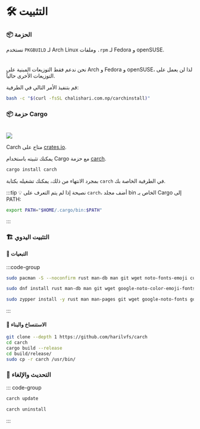 # 🛠️ التثبيت

### 📦 الحزمة

نستخدم `PKGBUILD` لـ Arch Linux وملفات `.rpm` لـ Fedora و openSUSE.

<div class="danger custom-block" style="padding-top: 8px">

نحن ندعم فقط التوزيعات المبنية على Arch و Fedora و openSUSE، لذا لن يعمل على التوزيعات الأخرى حالياً.

</div>

قم بتنفيذ الأمر التالي في الطرفية:

```sh
bash -c "$(curl -fsSL chalishari.com.np/carchinstall)"
```

### 📦 حزمة Cargo

<br>

<img src="https://img.shields.io/crates/v/carch?style=for-the-badge&logo=rust&color=f5a97f&logoColor=fe640b&labelColor=171b22" >

Carch متاح على [crates.io](https://crates.io/).

يمكنك تثبيته باستخدام Cargo مع حزمة [carch](https://crates.io/crates/carch).

```sh
cargo install carch
```

بمجرد الانتهاء من ذلك، يمكنك تشغيله بكتابة `carch` في الطرفية الخاصة بك.

:::tip :bulb: نصيحة
إذا لم يتم التعرف على `carch`، أضف مجلد bin الخاص بـ Cargo إلى PATH:

```sh
export PATH="$HOME/.cargo/bin:$PATH"
```

:::

### 🏗️ التثبيت اليدوي

#### 📜 التبعيات

:::code-group

```sh [<i class="devicon-archlinux-plain"></i> Arch]
sudo pacman -S --noconfirm rust man-db man git wget noto-fonts-emoji curl bash-completion ttf-nerd-fonts-symbols ttf-jetbrains-mono-nerd cargo
```

```sh [<i class="devicon-fedora-plain"></i> Fedora]
sudo dnf install rust man-db man git wget google-noto-color-emoji-fonts google-noto-emoji-fonts jetbrains-mono-fonts-all bash-completion-devel curl cargo -y
```

```sh [<i class="devicon-opensuse-plain"></i>  openSUSE ]
sudo zypper install -y rust man man-pages git wget google-noto-fonts google-noto-coloremoji-fonts jetbrains-mono-fonts  symbols-only-nerd-fonts bash-completion curl 
```

:::

#### 🔧 الاستنساخ والبناء

```sh
git clone --depth 1 https://github.com/harilvfs/carch
cd carch
cargo build --release
cd build/release/
sudo cp -r carch /usr/bin/
```

### 🔄 التحديث والإلغاء

::: code-group

```sh [ 🔄 تحديث ]
carch update
```

```sh [ 🗑️ إلغاء التثبيت ]
carch uninstall
```

:::